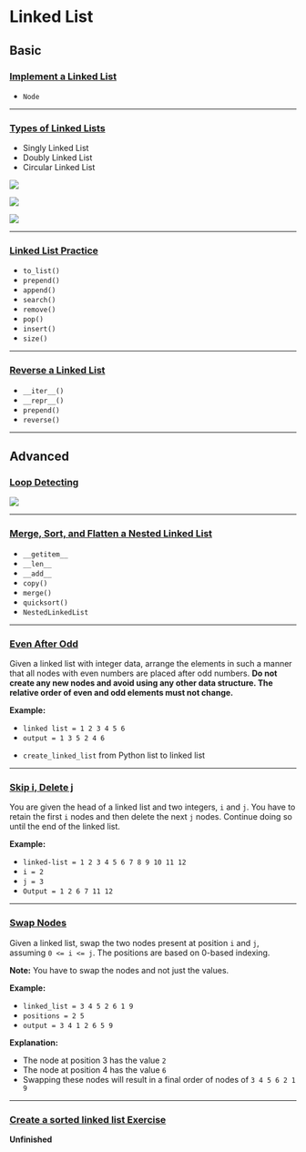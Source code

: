 # Linked List

## Basic

### [Implement a Linked List](https://github.com/ZacksAmber/Udacity-Data-Structure-Algorithms/blob/main/2/1-3/linked_lists/Implementing%20and%20traversing%20a%20linked%20list.ipynb)

- `Node`

---

### [Types of Linked Lists](https://github.com/ZacksAmber/Udacity-Data-Structure-Algorithms/blob/main/2/1-3/linked_lists/Linked%20Lists%20Basics.ipynb)

- Singly Linked List
- Doubly Linked List
- Circular Linked List

![](https://raw.githubusercontent.com/ZacksAmber/PicGo/master/img/20211023152546.png)

![](https://raw.githubusercontent.com/ZacksAmber/PicGo/master/img/20211023152443.png)

![](https://raw.githubusercontent.com/ZacksAmber/PicGo/master/img/20211023152454.png)

---

### [Linked List Practice](https://github.com/ZacksAmber/Udacity-Data-Structure-Algorithms/blob/main/2/1-3/linked_lists/Linked%20List%20Practice.ipynb)

- `to_list()`
- `prepend()`
- `append()`
- `search()`
- `remove()`
- `pop()`
- `insert()`
- `size()`

---

### [Reverse a Linked List](https://github.com/ZacksAmber/Udacity-Data-Structure-Algorithms/blob/main/2/1-3/linked_lists/Reverse%20a%20Linked%20List.ipynb)

- `__iter__()`
- `__repr__()`
- `prepend()`
- `reverse()`

---

## Advanced

### [Loop Detecting](https://github.com/ZacksAmber/Udacity-Data-Structure-Algorithms/blob/main/2/1-3/linked_lists/Detecting%20Loops.ipynb)

![](https://raw.githubusercontent.com/ZacksAmber/PicGo/master/img/20211023223441.png)

---

### [Merge, Sort, and Flatten a Nested Linked List](https://github.com/ZacksAmber/Udacity-Data-Structure-Algorithms/blob/main/2/1-3/linked_lists/Flattening%20a%20nested%20linked%20list.ipynb)

- `__getitem__`
- `__len__`
- `__add__`
- `copy()`
- `merge()`
- `quicksort()`
- `NestedLinkedList`

---

### [Even After Odd](https://github.com/ZacksAmber/Udacity-Data-Structure-Algorithms/blob/main/2/1-3/linked_lists/Even-After-Odd-Nodes.ipynb)

Given a linked list with integer data, arrange the elements in such a manner that all nodes with even numbers are placed after odd numbers. **Do not create any new nodes and avoid using any other data structure. The relative order of even and odd elements must not change.** 

**Example:**
* `linked list = 1 2 3 4 5 6`
* `output = 1 3 5 2 4 6`

- `create_linked_list` from Python list to linked list

---

### [Skip i, Delete j](https://github.com/ZacksAmber/Udacity-Data-Structure-Algorithms/blob/main/2/1-3/linked_lists/Skip-i-delete-j.ipynb)

You are given the head of a linked list and two integers, `i` and `j`.
You have to retain the first `i` nodes and then delete the next `j` nodes. Continue doing so until the end of the linked list. 

**Example:**
* `linked-list = 1 2 3 4 5 6 7 8 9 10 11 12`
* `i = 2`
* `j = 3` 
* `Output = 1 2 6 7 11 12` 

---

### [Swap Nodes](https://github.com/ZacksAmber/Udacity-Data-Structure-Algorithms/blob/main/2/1-3/linked_lists/Swap-Nodes.ipynb)

Given a linked list, swap the two nodes present at position `i` and `j`, assuming `0 <= i <= j`. The positions are based on 0-based indexing.

**Note:** You have to swap the nodes and not just the values. 

**Example:**
* `linked_list = 3 4 5 2 6 1 9`
* `positions = 2 5`
* `output = 3 4 1 2 6 5 9`

**Explanation:** 
* The node at position 3 has the value `2`
* The node at position 4 has the value `6`
* Swapping these nodes will result in a final order of nodes of `3 4 5 6 2 1 9`

---

### [Create a sorted linked list Exercise](https://github.com/ZacksAmber/Udacity-Data-Structure-Algorithms/blob/main/2/1-3/linked_lists/Create%20a%20sorted%20linked%20list%20Exercise.ipynb)

**Unfinished**